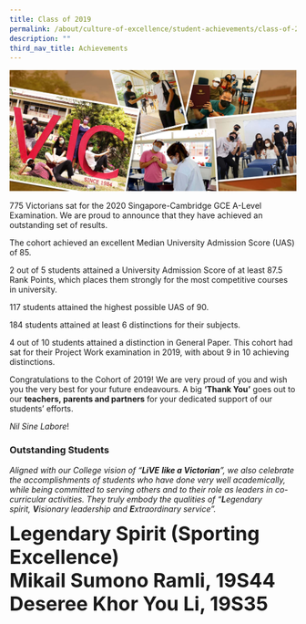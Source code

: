 ```yaml
---
title: Class of 2019
permalink: /about/culture-of-excellence/student-achievements/class-of-2019/
description: ""
third_nav_title: Achievements
---
```

![](/images/2021-RAR-WebbannerS.jpg)

775 Victorians sat for the 2020 Singapore-Cambridge GCE A-Level Examination. We are proud to announce that they have achieved an outstanding set of results.

The cohort achieved an excellent Median University Admission Score (UAS) of 85.

2 out of 5 students attained a University Admission Score of at least 87.5 Rank Points, which places them strongly for the most competitive courses in university.

117 students attained the highest possible UAS of 90.

184 students attained at least 6 distinctions for their subjects.

4 out of 10 students attained a distinction in General Paper. This cohort had sat for their Project Work examination in 2019, with about 9 in 10 achieving distinctions.

Congratulations to the Cohort of 2019! We are very proud of you and wish you the very best for your future endeavours. A big **‘Thank You’** goes out to our **teachers, parents and partners** for your dedicated support of our students’ efforts.

_Nil Sine_ _Labore_!

### Outstanding Students

_Aligned with our College vision of “_**_LiVE_** **_like a Victorian_**_”, we also celebrate the accomplishments of students who have done very well academically, while being committed to serving others and to their role as leaders in co-curricular activities. They truly embody the qualities of “_**_L_**_egendary spirit,_ **_V_**_isionary_ _leadership and_ **_E_**_xtraordinary service”._

<span style="font-size: 34px;"><strong>Legendary Spirit (Sporting Excellence)<br>Mikail Sumono Ramli, 19S44<br>Deseree Khor You Li, 19S35
</strong></span>


